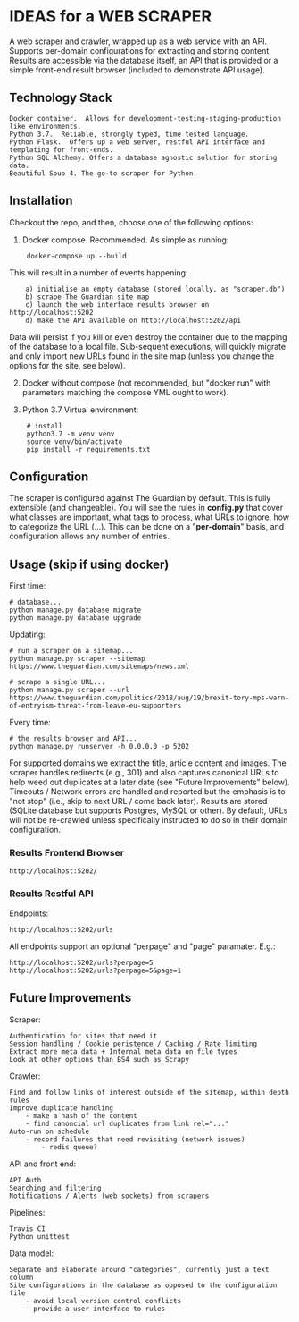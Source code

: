 # IDEAS for a WEB SCRAPER

A web scraper and crawler, wrapped up as a web service with an API.  Supports per-domain configurations for extracting and storing content.  Results are accessible via the database itself, an API that is provided or a simple front-end result browser (included to demonstrate API usage).

## Technology Stack

	Docker container.  Allows for development-testing-staging-production like environments.
	Python 3.7.  Reliable, strongly typed, time tested language.
	Python Flask.  Offers up a web server, restful API interface and templating for front-ends.
	Python SQL Alchemy. Offers a database agnostic solution for storing data.
	Beautiful Soup 4. The go-to scraper for Python.

## Installation

Checkout the repo, and then, choose one of the following options:

1. Docker compose.  Recommended.  As simple as running:

	    docker-compose up --build

This will result in a number of events happening:

		a) initialise an empty database (stored locally, as "scraper.db")
		b) scrape The Guardian site map
		c) launch the web interface results browser on http://localhost:5202
		d) make the API available on http://localhost:5202/api

Data will persist if you kill or even destroy the container due to the mapping of the database to a local file.  Sub-sequent executions, will quickly migrate and only import new URLs found in the site map (unless you change the options for the site, see below).

2. Docker without compose (not recommended, but "docker run" with parameters matching the compose YML ought to work).

3. Python 3.7 Virtual environment:

		# install
		python3.7 -m venv venv
		source venv/bin/activate
		pip install -r requirements.txt

## Configuration

The scraper is configured against The Guardian by default.  This is fully extensible (and changeable).  You will see the rules in **config.py** that cover what classes are important, what tags to process, what URLs to ignore, how to categorize the URL (...).  This can be done on a "**per-domain**" basis, and configuration allows any number of entries.

## Usage (skip if using docker)

First time:

	# database...
	python manage.py database migrate
	python manage.py database upgrade

Updating:

	# run a scraper on a sitemap...
	python manage.py scraper --sitemap https://www.theguardian.com/sitemaps/news.xml

	# scrape a single URL...
	python manage.py scraper --url https://www.theguardian.com/politics/2018/aug/19/brexit-tory-mps-warn-of-entryism-threat-from-leave-eu-supporters

Every time:

	# the results browser and API...
	python manage.py runserver -h 0.0.0.0 -p 5202

For supported domains we extract the title, article content and images. The scraper handles redirects (e.g., 301) and also captures canonical URLs to help weed out duplicates at a later date (see "Future Improvements" below). Timeouts / Network errors are handled and reported but the emphasis is to "not stop" (i.e., skip to next URL / come back later). Results are stored (SQLite database but supports Postgres, MySQL or other). By default, URLs will not be re-crawled unless specifically instructed to do so in their domain configuration.

### Results Frontend Browser

	http://localhost:5202/

### Results Restful API

Endpoints:

	http://localhost:5202/urls

All endpoints support an optional "perpage" and "page" paramater.  E.g.:

	http://localhost:5202/urls?perpage=5
	http://localhost:5202/urls?perpage=5&page=1

## Future Improvements

Scraper:

    Authentication for sites that need it
    Session handling / Cookie peristence / Caching / Rate limiting
    Extract more meta data + Internal meta data on file types
    Look at other options than BS4 such as Scrapy

Crawler:

	Find and follow links of interest outside of the sitemap, within depth rules
	Improve duplicate handling
		- make a hash of the content
		- find canoncial url duplicates from link rel="..."
	Auto-run on schedule
		- record failures that need revisiting (network issues)
			- redis queue?

API and front end:

	API Auth
	Searching and filtering
	Notifications / Alerts (web sockets) from scrapers

Pipelines:

    Travis CI
    Python unittest

Data model:

	Separate and elaborate around "categories", currently just a text column
	Site configurations in the database as opposed to the configuration file
		- avoid local version control conflicts
		- provide a user interface to rules

